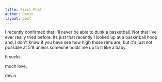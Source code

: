 ```yaml
---
title: First Post
author: Devin
layout: post
---
```

I recently confirmed that I'll never be able to dunk a basketball.  Not that I've ever really tried before. Its just that recently I looked up at a basketball hoop and, I don't know if you have see how high those rims are, but it's just not possible at 5'8 unless someone holds me up to it like a baby. 

It sucks. 

much love, 

devin